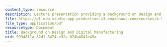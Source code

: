 ```yaml
---
content_type: resource
description: Lecture presentation providing a background on design and digital manufacturing.
file: https://ol-ocw-studio-app-production.s3.amazonaws.com/courses/4-510-digital-design-fabrication-fall-2008/99348f1a82d18474e32a874b4841e45a_lec2.pdf
file_type: application/pdf
resourcetype: Document
title: Background on Design and Digital Manufacturing
uid: 99348f1a-82d1-8474-e32a-874b4841e45a
---
```

